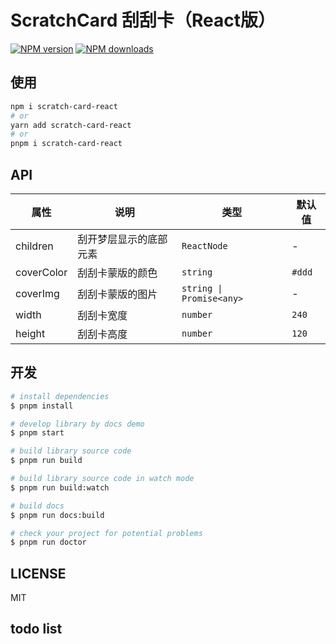 # ScratchCard 刮刮卡（React版）

[![NPM version](https://img.shields.io/npm/v/scratch-card-react.svg?style=flat)](https://npmjs.org/package/scratch-card-react)
[![NPM downloads](http://img.shields.io/npm/dm/scratch-card-react.svg?style=flat)](https://npmjs.org/package/scratch-card-react)

## 使用

```bash
npm i scratch-card-react
# or
yarn add scratch-card-react
# or
pnpm i scratch-card-react
```

## API

| 属性       | 说明                   | 类型        | 默认值 |
| ---------- | ---------------------- | ----------- | ------ |
| children   | 刮开梦层显示的底部元素 | `ReactNode` | -      |
| coverColor | 刮刮卡蒙版的颜色       | `string`    | `#ddd` |
| coverImg   | 刮刮卡蒙版的图片       | `string \| Promise<any>`    | -      |
| width      | 刮刮卡宽度             | `number`    | `240`  |
| height     | 刮刮卡高度             | `number`    | `120`  |

## 开发

```bash
# install dependencies
$ pnpm install

# develop library by docs demo
$ pnpm start

# build library source code
$ pnpm run build

# build library source code in watch mode
$ pnpm run build:watch

# build docs
$ pnpm run docs:build

# check your project for potential problems
$ pnpm run doctor
```

## LICENSE

MIT


## todo list


